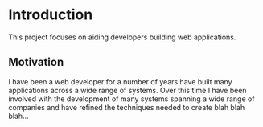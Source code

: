 # Introduction

This project focuses on aiding developers building web applications.

## Motivation

I have been a web developer for a number of years
have built many applications across a wide range of systems.
Over this time I have been involved with the development of many systems spanning a wide range of companies and have refined the techniques needed to create blah blah blah...
